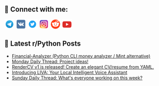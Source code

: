 ## 🔎 Connect with me:
[<img src="https://github.com/bullbesh/bullbesh/blob/main/images/Telegram.png" width="32" height="32" />](https://t.me/bullbesh)
[<img src="https://github.com/bullbesh/bullbesh/blob/main/images/VK.png" width="32" height="32" />](https://vk.com/bullbesh)
[<img src="https://github.com/bullbesh/bullbesh/blob/main/images/Twitter.png" width="32" height="32" />](https://twitter.com/bullbesh1)
[<img src="https://github.com/bullbesh/bullbesh/blob/main/images/Instagram.png" width="32" height="32" />](https://www.instagram.com/bullbesh)
[<img src="https://github.com/bullbesh/bullbesh/blob/main/images/Reddit.png" width="32" height="32" />](https://www.reddit.com/user/bullbesh)
[<img src="https://github.com/bullbesh/bullbesh/blob/main/images/YouTube.png" width="32" height="32" />](https://www.youtube.com/channel/UCtfjRs6uzgq5mfm8S06WTcg)

## 📕 Latest r/Python Posts
<!-- BLOG-POST-LIST:START -->
- [Financial-Analyzer &lpar;Python CLI money analyzer / Mint alternative&rpar;](https://www.reddit.com/r/Python/comments/1b04vdj/financialanalyzer_python_cli_money_analyzer_mint/)
- [Monday Daily Thread: Project ideas!](https://www.reddit.com/r/Python/comments/1b0388v/monday_daily_thread_project_ideas/)
- [RenderCV v1 is released! Create an elegant CV/resume from YAML.](https://www.reddit.com/r/Python/comments/1azvd85/rendercv_v1_is_released_create_an_elegant/)
- [Introducing LIVA: Your Local Intelligent Voice Assistant](https://www.reddit.com/r/Python/comments/1aznktf/introducing_liva_your_local_intelligent_voice/)
- [Sunday Daily Thread: What&#39;s everyone working on this week?](https://www.reddit.com/r/Python/comments/1az9j86/sunday_daily_thread_whats_everyone_working_on/)
<!-- BLOG-POST-LIST:END -->

